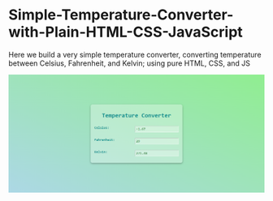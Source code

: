 # Simple-Temperature-Converter-with-Plain-HTML-CSS-JavaScript
Here we build a very simple temperature converter, converting temperature between Celsius, Fahrenheit, and Kelvin; using pure HTML, CSS, and JS


![Preview Image](preview.png)
